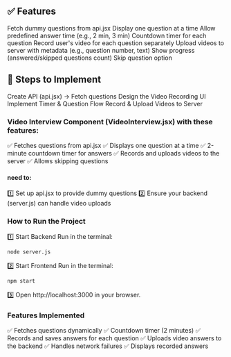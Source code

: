 ## ✅ Features
Fetch dummy questions from api.jsx
Display one question at a time
Allow predefined answer time (e.g., 2 min, 3 min)
Countdown timer for each question
Record user's video for each question separately
Upload videos to server with metadata (e.g., question number, text)
Show progress (answered/skipped questions count)
Skip question option

## 📁 Steps to Implement
Create API (api.jsx) → Fetch questions
Design the Video Recording UI
Implement Timer & Question Flow
Record & Upload Videos to Server

### Video Interview Component (VideoInterview.jsx) with these features:
✅ Fetches questions from api.jsx
✅ Displays one question at a time
✅ 2-minute countdown timer for answers
✅ Records and uploads videos to the server
✅ Allows skipping questions

#### need to:
1️⃣ Set up api.jsx to provide dummy questions
2️⃣ Ensure your backend (server.js) can handle video uploads

### How to Run the Project
1️⃣ Start Backend
Run in the terminal:

```bash
node server.js
```
2️⃣ Start Frontend
Run in the terminal:
```bash
npm start
```
3️⃣ Open http://localhost:3000 in your browser.

### Features Implemented
✅ Fetches questions dynamically
✅ Countdown timer (2 minutes)
✅ Records and saves answers for each question
✅ Uploads video answers to the backend
✅ Handles network failures
✅ Displays recorded answers

